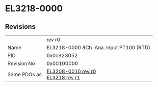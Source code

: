 # EL3218-0000

## Revisions
<table>
<tr>
<td></td>
<td>rev r0</td>
</tr>
<tr>
<td>Name</td>
<td>EL3218-0000 8Ch. Ana. Input PT100 (RTD)</td>
</tr>
<tr>
<td>PID</td>
<td>0x0c923052</td>
</tr>
<tr>
<td>Revision No</td>
<td>0x00100000</td>
</tr>
<tr>
<td>Same PDOs as</td>
<td><a href="EL3208-0010.md">EL3208-0010 rev r0</a><br/><a href="EL3218.md">EL3218 rev r1</a></td>
</tr>
</table>
